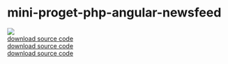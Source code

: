 # mini-proget-php-angular-newsfeed
<img src="http://file.webi4u.com/newsfeed_image.png"/>
<br/>
<a href="http://webi4u.com/web/mini_proget_article/mini_proget_angular_and_php_newsfeed_manager">
download source code
</a>
<br/>
<a href="http://webi4u.com/web/mini_proget_article/mini_proget_angular_and_php_newsfeed_manager">
download source code
</a>
<br/>
<a href="http://webi4u.com/web/mini_proget_article/mini_proget_angular_and_php_newsfeed_manager">
download source code
</a>
